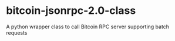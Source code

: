 # bitcoin-jsonrpc-2.0-class
A python wrapper class to call Bitcoin RPC server supporting batch requests
